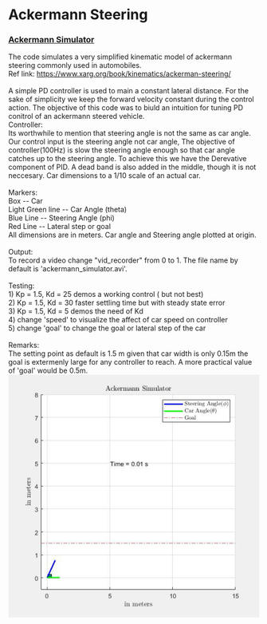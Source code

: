 # Ackermann Steering<br/>
### [Ackermann Simulator](Ackermann_Simulator.m)
The code simulates a very simplified kinematic model of ackermann steering commonly used in automobiles.<br />
Ref link: https://www.xarg.org/book/kinematics/ackerman-steering/<br /><br />
A simple PD controller is used to main a constant lateral distance. For the sake of simplicity we keep the forward velocity constant during the control action. The objective of this code was to biuld an intuition for tuning PD conitrol of an ackermann steered vehicle.<br />
Controller:<br /> Its worthwhile to mention that steering angle is not the same as car angle. Our control input is the steering angle not car angle, The objective of controller(100Hz) is slow the steering angle enough so that car angle catches up to the steering angle. To achieve this we have the Derevative component of PID. A dead band is also added in the middle, though it is not neccesary. Car dimensions to a 1/10 scale of an actual car.<br /><br />
Markers:<br /> Box -- Car<br /> Light Green line -- Car Angle (theta)<br /> Blue Line -- Steering Angle (phi)<br />Red Line -- Lateral step or goal<br /> All dimensions are in meters. Car angle and Steering angle plotted at origin.<br /><br /> 
Output:<br /> To record a video change "vid_recorder" from 0 to 1. The file name by default is 'ackermann_simulator.avi'.<br /><br />
Testing:<br />        1) Kp = 1.5, Kd = 25  demos a working control ( but not best)<br /> 2) Kp = 1.5, Kd = 30  faster settling time but with steady state error<br /> 3) Kp = 1.5, Kd = 5   demos the need of Kd<br /> 4) change 'speed' to visualize the affect of car speed on controller<br /> 5) change 'goal' to change the goal or lateral step of the car<br /><br />
Remarks:<br /> The setting point as default is 1.5 m given that car width is  only 0.15m the goal is extermenly large for any controller to reach. A more practical value of 'goal' would be 0.5m.<br /> 
![](demo/AckermannSimulation-gif.gif)
